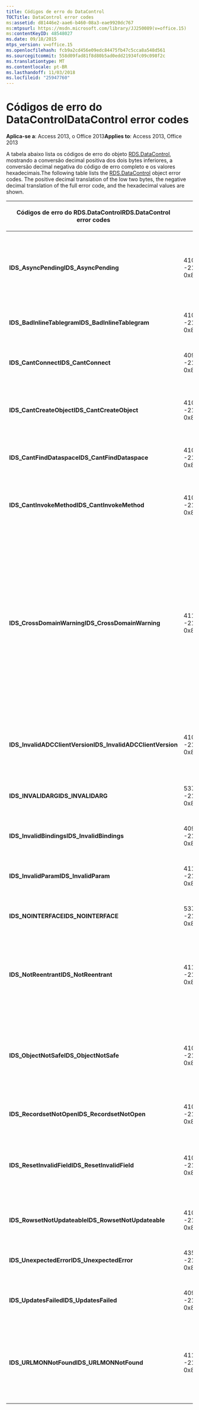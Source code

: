 ```yaml
---
title: Códigos de erro do DataControl
TOCTitle: DataControl error codes
ms:assetid: d81446e2-aae6-b460-08a3-eae9920dc767
ms:mtpsurl: https://msdn.microsoft.com/library/JJ250089(v=office.15)
ms:contentKeyID: 48548027
ms.date: 09/18/2015
mtps_version: v=office.15
ms.openlocfilehash: fcb9a2cd456e09edc84475fb47c5cca8a548d561
ms.sourcegitcommit: 558d09fad81f8d80b5ad0edd21934fc09c098f2c
ms.translationtype: MT
ms.contentlocale: pt-BR
ms.lasthandoff: 11/03/2018
ms.locfileid: "25947760"
---
```

# <a name="datacontrol-error-codes"></a><span data-ttu-id="82230-102">Códigos de erro do DataControl</span><span class="sxs-lookup"><span data-stu-id="82230-102">DataControl error codes</span></span>


<span data-ttu-id="82230-103">**Aplica-se a**: Access 2013, o Office 2013</span><span class="sxs-lookup"><span data-stu-id="82230-103">**Applies to**: Access 2013, Office 2013</span></span>

<span data-ttu-id="82230-p101">A tabela abaixo lista os códigos de erro do objeto [RDS.DataControl](datacontrol-object-rds.md), mostrando a conversão decimal positiva dos dois bytes inferiores, a conversão decimal negativa do código de erro completo e os valores hexadecimais.</span><span class="sxs-lookup"><span data-stu-id="82230-p101">The following table lists the [RDS.DataControl](datacontrol-object-rds.md) object error codes. The positive decimal translation of the low two bytes, the negative decimal translation of the full error code, and the hexadecimal values are shown.</span></span>

<table>
<colgroup>
<col style="width: 33%" />
<col style="width: 33%" />
<col style="width: 33%" />
</colgroup>
<thead>
<tr class="header">
<th><p><span data-ttu-id="82230-106">Códigos de erro do RDS.DataControl</span><span class="sxs-lookup"><span data-stu-id="82230-106">RDS.DataControl error codes</span></span></p></th>
<th><p><span data-ttu-id="82230-107">Número</span><span class="sxs-lookup"><span data-stu-id="82230-107">Number</span></span></p></th>
<th><p><span data-ttu-id="82230-108">Descrição</span><span class="sxs-lookup"><span data-stu-id="82230-108">Description</span></span></p></th>
</tr>
</thead>
<tbody>
<tr class="odd">
<td><p><span data-ttu-id="82230-109"><strong>IDS_AsyncPending</strong></span><span class="sxs-lookup"><span data-stu-id="82230-109"><strong>IDS_AsyncPending</strong></span></span></p></td>
<td><p><span data-ttu-id="82230-110">4107</span><span class="sxs-lookup"><span data-stu-id="82230-110">4107</span></span><br />
<span data-ttu-id="82230-111">-2146824175</span><span class="sxs-lookup"><span data-stu-id="82230-111">-2146824175</span></span><br />
<span data-ttu-id="82230-112">0x800A1011</span><span class="sxs-lookup"><span data-stu-id="82230-112">0x800A1011</span></span></p></td>
<td><p><span data-ttu-id="82230-113">A operação não pode ser executada enquanto houver uma operação assíncrona pendente.</span><span class="sxs-lookup"><span data-stu-id="82230-113">Operation cannot be performed while async operation is pending.</span></span></p></td>
</tr>
<tr class="even">
<td><p><span data-ttu-id="82230-114"><strong>IDS_BadInlineTablegram</strong></span><span class="sxs-lookup"><span data-stu-id="82230-114"><strong>IDS_BadInlineTablegram</strong></span></span></p></td>
<td><p><span data-ttu-id="82230-115">4105</span><span class="sxs-lookup"><span data-stu-id="82230-115">4105</span></span><br />
<span data-ttu-id="82230-116">-2146824183</span><span class="sxs-lookup"><span data-stu-id="82230-116">-2146824183</span></span><br />
<span data-ttu-id="82230-117">0x800A1009</span><span class="sxs-lookup"><span data-stu-id="82230-117">0x800A1009</span></span></p></td>
<td><p><span data-ttu-id="82230-118">Tablegram embutido inválido.</span><span class="sxs-lookup"><span data-stu-id="82230-118">Bad inline tablegram.</span></span></p></td>
</tr>
<tr class="odd">
<td><p><span data-ttu-id="82230-119"><strong>IDS_CantConnect</strong></span><span class="sxs-lookup"><span data-stu-id="82230-119"><strong>IDS_CantConnect</strong></span></span></p></td>
<td><p><span data-ttu-id="82230-120">4099</span><span class="sxs-lookup"><span data-stu-id="82230-120">4099</span></span><br />
<span data-ttu-id="82230-121">-2146824189</span><span class="sxs-lookup"><span data-stu-id="82230-121">-2146824189</span></span><br />
<span data-ttu-id="82230-122">0x800A1003</span><span class="sxs-lookup"><span data-stu-id="82230-122">0x800A1003</span></span></p></td>
<td><p><span data-ttu-id="82230-123">Não foi possível conectar ao servidor.</span><span class="sxs-lookup"><span data-stu-id="82230-123">Cannot connect to server.</span></span></p></td>
</tr>
<tr class="even">
<td><p><span data-ttu-id="82230-124"><strong>IDS_CantCreateObject</strong></span><span class="sxs-lookup"><span data-stu-id="82230-124"><strong>IDS_CantCreateObject</strong></span></span></p></td>
<td><p><span data-ttu-id="82230-125">4100</span><span class="sxs-lookup"><span data-stu-id="82230-125">4100</span></span><br />
<span data-ttu-id="82230-126">-2146824188</span><span class="sxs-lookup"><span data-stu-id="82230-126">-2146824188</span></span><br />
<span data-ttu-id="82230-127">0x800A1004</span><span class="sxs-lookup"><span data-stu-id="82230-127">0x800A1004</span></span></p></td>
<td><p><span data-ttu-id="82230-128">Não foi possível criar o objeto comercial.</span><span class="sxs-lookup"><span data-stu-id="82230-128">Business object cannot be created.</span></span></p></td>
</tr>
<tr class="odd">
<td><p><span data-ttu-id="82230-129"><strong>IDS_CantFindDataspace</strong></span><span class="sxs-lookup"><span data-stu-id="82230-129"><strong>IDS_CantFindDataspace</strong></span></span></p></td>
<td><p><span data-ttu-id="82230-130">4102</span><span class="sxs-lookup"><span data-stu-id="82230-130">4102</span></span><br />
<span data-ttu-id="82230-131">-2146824186</span><span class="sxs-lookup"><span data-stu-id="82230-131">-2146824186</span></span><br />
<span data-ttu-id="82230-132">0x800A1006</span><span class="sxs-lookup"><span data-stu-id="82230-132">0x800A1006</span></span></p></td>
<td><p><span data-ttu-id="82230-133">A propriedade Dataspace não é válida.</span><span class="sxs-lookup"><span data-stu-id="82230-133">Dataspace property is not valid.</span></span></p></td>
</tr>
<tr class="even">
<td><p><span data-ttu-id="82230-134"><strong>IDS_CantInvokeMethod</strong></span><span class="sxs-lookup"><span data-stu-id="82230-134"><strong>IDS_CantInvokeMethod</strong></span></span></p></td>
<td><p><span data-ttu-id="82230-135">4101</span><span class="sxs-lookup"><span data-stu-id="82230-135">4101</span></span><br />
<span data-ttu-id="82230-136">-2146824187</span><span class="sxs-lookup"><span data-stu-id="82230-136">-2146824187</span></span><br />
<span data-ttu-id="82230-137">0x800A1005</span><span class="sxs-lookup"><span data-stu-id="82230-137">0x800A1005</span></span></p></td>
<td><p><span data-ttu-id="82230-138">Não foi possível invocar o método no objeto comercial.</span><span class="sxs-lookup"><span data-stu-id="82230-138">Method cannot be invoked on business object.</span></span></p></td>
</tr>
<tr class="odd">
<td><p><span data-ttu-id="82230-139"><strong>IDS_CrossDomainWarning</strong></span><span class="sxs-lookup"><span data-stu-id="82230-139"><strong>IDS_CrossDomainWarning</strong></span></span></p></td>
<td><p><span data-ttu-id="82230-140">4112</span><span class="sxs-lookup"><span data-stu-id="82230-140">4112</span></span><br />
<span data-ttu-id="82230-141">-2146824170</span><span class="sxs-lookup"><span data-stu-id="82230-141">-2146824170</span></span><br />
<span data-ttu-id="82230-142">0x800A1016</span><span class="sxs-lookup"><span data-stu-id="82230-142">0x800A1016</span></span></p></td>
<td><p><span data-ttu-id="82230-143">Esta página acessa dados em outro domínio.</span><span class="sxs-lookup"><span data-stu-id="82230-143">This page accesses data on another domain.</span></span> <span data-ttu-id="82230-144">Você deseja permitir isso?</span><span class="sxs-lookup"><span data-stu-id="82230-144">Do you want to allow this?</span></span> <span data-ttu-id="82230-145">Para evitar essa mensagem no Internet Explorer, você pode adicionar um site seguro à zona Sites confiáveis na guia <strong>segurança</strong> da caixa de diálogo <strong>Opções da Internet</strong> .</span><span class="sxs-lookup"><span data-stu-id="82230-145">To avoid this message in Internet Explorer, you can add a secure website to your Trusted Sites zone on the <strong>Security</strong> tab of the <strong>Internet Options</strong> dialog box.</span></span></p></td>
</tr>
<tr class="even">
<td><p><span data-ttu-id="82230-146"><strong>IDS_InvalidADCClientVersion</strong></span><span class="sxs-lookup"><span data-stu-id="82230-146"><strong>IDS_InvalidADCClientVersion</strong></span></span></p></td>
<td><p><span data-ttu-id="82230-147">4106</span><span class="sxs-lookup"><span data-stu-id="82230-147">4106</span></span><br />
<span data-ttu-id="82230-148">-2146824176</span><span class="sxs-lookup"><span data-stu-id="82230-148">-2146824176</span></span><br />
<span data-ttu-id="82230-149">0x800A1010</span><span class="sxs-lookup"><span data-stu-id="82230-149">0x800A1010</span></span></p></td>
<td><p><span data-ttu-id="82230-150">Versão do cliente RDS inválida — O cliente é mais recente do que o servidor.</span><span class="sxs-lookup"><span data-stu-id="82230-150">Invalid RDS Client Version — Client is newer than server.</span></span></p></td>
</tr>
<tr class="odd">
<td><p><span data-ttu-id="82230-151"><strong>IDS_INVALIDARG</strong></span><span class="sxs-lookup"><span data-stu-id="82230-151"><strong>IDS_INVALIDARG</strong></span></span></p></td>
<td><p><span data-ttu-id="82230-152">5376</span><span class="sxs-lookup"><span data-stu-id="82230-152">5376</span></span><br />
<span data-ttu-id="82230-153">-2147019520</span><span class="sxs-lookup"><span data-stu-id="82230-153">-2147019520</span></span><br />
<span data-ttu-id="82230-154">0x80071500</span><span class="sxs-lookup"><span data-stu-id="82230-154">0x80071500</span></span></p></td>
<td><p><span data-ttu-id="82230-155">Um ou mais argumentos são inválidos.</span><span class="sxs-lookup"><span data-stu-id="82230-155">One or more arguments are invalid.</span></span></p></td>
</tr>
<tr class="even">
<td><p><span data-ttu-id="82230-156"><strong>IDS_InvalidBindings</strong></span><span class="sxs-lookup"><span data-stu-id="82230-156"><strong>IDS_InvalidBindings</strong></span></span></p></td>
<td><p><span data-ttu-id="82230-157">4097</span><span class="sxs-lookup"><span data-stu-id="82230-157">4097</span></span><br />
<span data-ttu-id="82230-158">-2146824191</span><span class="sxs-lookup"><span data-stu-id="82230-158">-2146824191</span></span><br />
<span data-ttu-id="82230-159">0x800A1001</span><span class="sxs-lookup"><span data-stu-id="82230-159">0x800A1001</span></span></p></td>
<td><p><span data-ttu-id="82230-160">Erro na propriedade Bindings.</span><span class="sxs-lookup"><span data-stu-id="82230-160">Error in bindings property.</span></span></p></td>
</tr>
<tr class="odd">
<td><p><span data-ttu-id="82230-161"><strong>IDS_InvalidParam</strong></span><span class="sxs-lookup"><span data-stu-id="82230-161"><strong>IDS_InvalidParam</strong></span></span></p></td>
<td><p><span data-ttu-id="82230-162">4110</span><span class="sxs-lookup"><span data-stu-id="82230-162">4110</span></span><br />
<span data-ttu-id="82230-163">-2146824172</span><span class="sxs-lookup"><span data-stu-id="82230-163">-2146824172</span></span><br />
<span data-ttu-id="82230-164">0x800A1014</span><span class="sxs-lookup"><span data-stu-id="82230-164">0x800A1014</span></span></p></td>
<td><p><span data-ttu-id="82230-165">Um ou mais argumentos são inválidos.</span><span class="sxs-lookup"><span data-stu-id="82230-165">One or more arguments are invalid.</span></span></p></td>
</tr>
<tr class="even">
<td><p><span data-ttu-id="82230-166"><strong>IDS_NOINTERFACE</strong></span><span class="sxs-lookup"><span data-stu-id="82230-166"><strong>IDS_NOINTERFACE</strong></span></span></p></td>
<td><p><span data-ttu-id="82230-167">5377</span><span class="sxs-lookup"><span data-stu-id="82230-167">5377</span></span><br />
<span data-ttu-id="82230-168">-2147019519</span><span class="sxs-lookup"><span data-stu-id="82230-168">-2147019519</span></span><br />
<span data-ttu-id="82230-169">0x80071501</span><span class="sxs-lookup"><span data-stu-id="82230-169">0x80071501</span></span></p></td>
<td><p><span data-ttu-id="82230-170">Não há suporte para essa interface.</span><span class="sxs-lookup"><span data-stu-id="82230-170">No such interface is supported.</span></span></p></td>
</tr>
<tr class="odd">
<td><p><span data-ttu-id="82230-171"><strong>IDS_NotReentrant</strong></span><span class="sxs-lookup"><span data-stu-id="82230-171"><strong>IDS_NotReentrant</strong></span></span></p></td>
<td><p><span data-ttu-id="82230-172">4111</span><span class="sxs-lookup"><span data-stu-id="82230-172">4111</span></span><br />
<span data-ttu-id="82230-173">-2146824171</span><span class="sxs-lookup"><span data-stu-id="82230-173">-2146824171</span></span><br />
<span data-ttu-id="82230-174">0x800A1015</span><span class="sxs-lookup"><span data-stu-id="82230-174">0x800A1015</span></span></p></td>
<td><p><span data-ttu-id="82230-175">A solicitação não pode ser executada enquanto o manipulador de eventos estiver processando.</span><span class="sxs-lookup"><span data-stu-id="82230-175">Request cannot be executed while the event handler is still processing.</span></span></p></td>
</tr>
<tr class="even">
<td><p><span data-ttu-id="82230-176"><strong>IDS_ObjectNotSafe</strong></span><span class="sxs-lookup"><span data-stu-id="82230-176"><strong>IDS_ObjectNotSafe</strong></span></span></p></td>
<td><p><span data-ttu-id="82230-177">4103</span><span class="sxs-lookup"><span data-stu-id="82230-177">4103</span></span><br />
<span data-ttu-id="82230-178">-2146824185</span><span class="sxs-lookup"><span data-stu-id="82230-178">-2146824185</span></span><br />
<span data-ttu-id="82230-179">0x800A1007</span><span class="sxs-lookup"><span data-stu-id="82230-179">0x800A1007</span></span></p></td>
<td><p><span data-ttu-id="82230-180">As configurações de segurança deste computador proíbem a criação do objeto comercial.</span><span class="sxs-lookup"><span data-stu-id="82230-180">Safety settings on this computer prohibit creation of business object.</span></span></p></td>
</tr>
<tr class="odd">
<td><p><span data-ttu-id="82230-181"><strong>IDS_RecordsetNotOpen</strong></span><span class="sxs-lookup"><span data-stu-id="82230-181"><strong>IDS_RecordsetNotOpen</strong></span></span></p></td>
<td><p><span data-ttu-id="82230-182">4109</span><span class="sxs-lookup"><span data-stu-id="82230-182">4109</span></span><br />
<span data-ttu-id="82230-183">-2146824173</span><span class="sxs-lookup"><span data-stu-id="82230-183">-2146824173</span></span><br />
<span data-ttu-id="82230-184">0x800A1013</span><span class="sxs-lookup"><span data-stu-id="82230-184">0x800A1013</span></span></p></td>
<td><p><span data-ttu-id="82230-185"><strong>Recordset</strong> não está aberto.</span><span class="sxs-lookup"><span data-stu-id="82230-185"><strong>Recordset</strong> is not open.</span></span></p></td>
</tr>
<tr class="even">
<td><p><span data-ttu-id="82230-186"><strong>IDS_ResetInvalidField</strong></span><span class="sxs-lookup"><span data-stu-id="82230-186"><strong>IDS_ResetInvalidField</strong></span></span></p></td>
<td><p><span data-ttu-id="82230-187">4108</span><span class="sxs-lookup"><span data-stu-id="82230-187">4108</span></span><br />
<span data-ttu-id="82230-188">-2146824174</span><span class="sxs-lookup"><span data-stu-id="82230-188">-2146824174</span></span><br />
<span data-ttu-id="82230-189">0x800A1012</span><span class="sxs-lookup"><span data-stu-id="82230-189">0x800A1012</span></span></p></td>
<td><p><span data-ttu-id="82230-190">A coluna especificada em <strong>SortColumn</strong> ou <strong>FilterColumn</strong> não existe.</span><span class="sxs-lookup"><span data-stu-id="82230-190">Column specified in <strong>SortColumn</strong> or <strong>FilterColumn</strong> does not exist.</span></span></p></td>
</tr>
<tr class="odd">
<td><p><span data-ttu-id="82230-191"><strong>IDS_RowsetNotUpdateable</strong></span><span class="sxs-lookup"><span data-stu-id="82230-191"><strong>IDS_RowsetNotUpdateable</strong></span></span></p></td>
<td><p><span data-ttu-id="82230-192">4104</span><span class="sxs-lookup"><span data-stu-id="82230-192">4104</span></span><br />
<span data-ttu-id="82230-193">-2146824184</span><span class="sxs-lookup"><span data-stu-id="82230-193">-2146824184</span></span><br />
<span data-ttu-id="82230-194">0x800A1008</span><span class="sxs-lookup"><span data-stu-id="82230-194">0x800A1008</span></span></p></td>
<td><p><span data-ttu-id="82230-195">O conjunto de linhas não pode ser atualizado.</span><span class="sxs-lookup"><span data-stu-id="82230-195">Rowset not updateable.</span></span></p></td>
</tr>
<tr class="even">
<td><p><span data-ttu-id="82230-196"><strong>IDS_UnexpectedError</strong></span><span class="sxs-lookup"><span data-stu-id="82230-196"><strong>IDS_UnexpectedError</strong></span></span></p></td>
<td><p><span data-ttu-id="82230-197">4351</span><span class="sxs-lookup"><span data-stu-id="82230-197">4351</span></span><br />
<span data-ttu-id="82230-198">-2146823937</span><span class="sxs-lookup"><span data-stu-id="82230-198">-2146823937</span></span><br />
<span data-ttu-id="82230-199">0x800A10FF</span><span class="sxs-lookup"><span data-stu-id="82230-199">0x800A10FF</span></span></p></td>
<td><p><span data-ttu-id="82230-200">Erro inesperado.</span><span class="sxs-lookup"><span data-stu-id="82230-200">Unexpected error.</span></span></p></td>
</tr>
<tr class="odd">
<td><p><span data-ttu-id="82230-201"><strong>IDS_UpdatesFailed</strong></span><span class="sxs-lookup"><span data-stu-id="82230-201"><strong>IDS_UpdatesFailed</strong></span></span></p></td>
<td><p><span data-ttu-id="82230-202">4098</span><span class="sxs-lookup"><span data-stu-id="82230-202">4098</span></span><br />
<span data-ttu-id="82230-203">-2146824190</span><span class="sxs-lookup"><span data-stu-id="82230-203">-2146824190</span></span><br />
<span data-ttu-id="82230-204">0x800A1002</span><span class="sxs-lookup"><span data-stu-id="82230-204">0x800A1002</span></span></p></td>
<td><p><span data-ttu-id="82230-205">Não foi possível atualizar o banco de dados.</span><span class="sxs-lookup"><span data-stu-id="82230-205">Unable to update database.</span></span></p></td>
</tr>
<tr class="even">
<td><p><span data-ttu-id="82230-206"><strong>IDS_URLMONNotFound</strong></span><span class="sxs-lookup"><span data-stu-id="82230-206"><strong>IDS_URLMONNotFound</strong></span></span></p></td>
<td><p><span data-ttu-id="82230-207">4119</span><span class="sxs-lookup"><span data-stu-id="82230-207">4119</span></span><br />
<span data-ttu-id="82230-208">-2146824169</span><span class="sxs-lookup"><span data-stu-id="82230-208">-2146824169</span></span><br />
<span data-ttu-id="82230-209">0x800A1017</span><span class="sxs-lookup"><span data-stu-id="82230-209">0x800A1017</span></span></p></td>
<td><p><span data-ttu-id="82230-210">A propriedade <strong>URL</strong> do DataControl requer o arquivo do sistema Urlmon.dll, que não foi encontrado.</span><span class="sxs-lookup"><span data-stu-id="82230-210">DataControl <strong>URL</strong> property requires the system file Urlmon.dll, which cannot be found.</span></span></p></td>
</tr>
</tbody>
</table>

